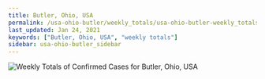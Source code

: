 ```yaml
---
title: Butler, Ohio, USA
permalink: /usa-ohio-butler/weekly_totals/usa-ohio-butler-weekly_totals.html
last_updated: Jan 24, 2021
keywords: ["Butler, Ohio, USA", "weekly totals"]
sidebar: usa-ohio-butler_sidebar
---
```


![Weekly Totals of Confirmed Cases for Butler, Ohio, USA](/covid_tracker/images/graphs/usa-ohio-butler-weekly_totals_graph.png)
